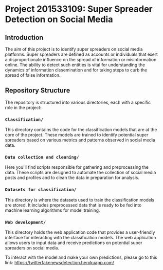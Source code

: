 # Project 201533109: Super Spreader Detection on Social Media

## Introduction

The aim of this project is to identify super spreaders on social media platforms. Super spreaders are defined as accounts or individuals that exert a disproportionate influence on the spread of information or misinformation online. The ability to detect such entities is vital for understanding the dynamics of information dissemination and for taking steps to curb the spread of false information.

## Repository Structure

The repository is structured into various directories, each with a specific role in the project:

### `Classification/`
This directory contains the code for the classification models that are at the core of the project. These models are trained to identify potential super spreaders based on various metrics and patterns observed in social media data.

### `Data collection and cleaning/`
Here you'll find scripts responsible for gathering and preprocessing the data. These scripts are designed to automate the collection of social media posts and profiles and to clean the data in preparation for analysis.

### `Datasets for classification/`
This directory is where the datasets used to train the classification models are stored. It includes preprocessed data that is ready to be fed into machine learning algorithms for model training.

### `Web development/`
This directory holds the web application code that provides a user-friendly interface for interacting with the classification models. The web application allows users to input data and receive predictions on potential super spreaders on social media.

To interact with the model and make your own predictions, please go to this link: https://twitterfakenewsdetection.herokuapp.com/





